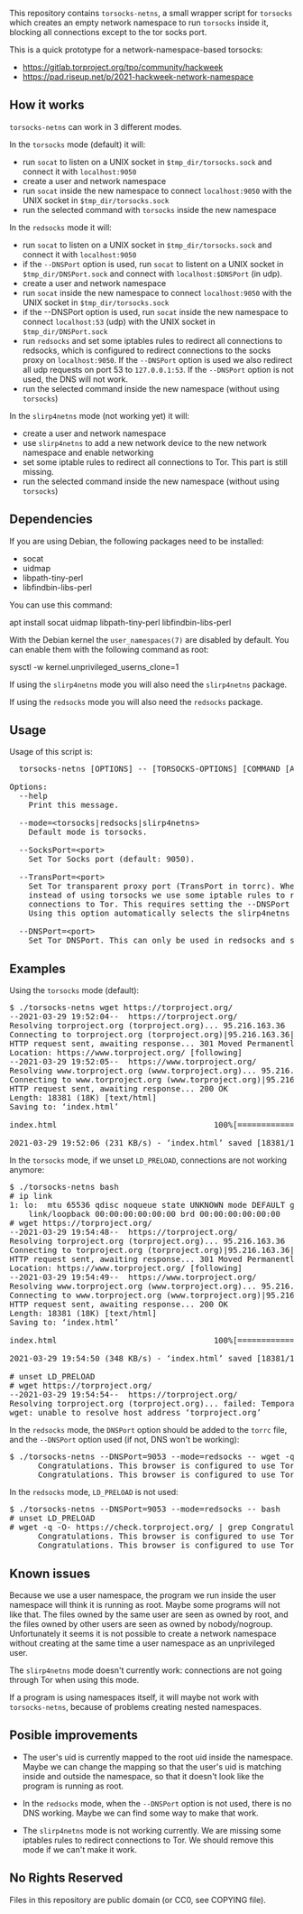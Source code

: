 This repository contains `torsocks-netns`, a small wrapper script for
`torsocks` which creates an empty network namespace to run `torsocks`
inside it, blocking all connections except to the tor socks port.

This is a quick prototype for a network-namespace-based torsocks:
* https://gitlab.torproject.org/tpo/community/hackweek
* https://pad.riseup.net/p/2021-hackweek-network-namespace


How it works
------------

`torsocks-netns` can work in 3 different modes.

In the `torsocks` mode (default) it will:

 * run `socat` to listen on a UNIX socket in `$tmp_dir/torsocks.sock` and
   connect it with `localhost:9050`
 * create a user and network namespace
 * run `socat` inside the new namespace to connect `localhost:9050` with
   the UNIX socket in `$tmp_dir/torsocks.sock`
 * run the selected command with `torsocks` inside the new namespace

In the `redsocks` mode it will:

 * run `socat` to listen on a UNIX socket in `$tmp_dir/torsocks.sock` and
   connect it with `localhost:9050`
 * if the `--DNSPort` option is used, run `socat` to listent on a UNIX
   socket in `$tmp_dir/DNSPort.sock` and connect with `localhost:$DNSPort`
   (in udp).
 * create a user and network namespace
 * run `socat` inside the new namespace to connect `localhost:9050` with
   the UNIX socket in `$tmp_dir/torsocks.sock`
 * if the --DNSPort option is used, run `socat` inside the new namespace
   to connect `localhost:53` (udp) with the UNIX socket in
   `$tmp_dir/DNSPort.sock`
 * run `redsocks` and set some iptables rules to redirect all connections
   to redsocks, which is configured to redirect connections to the socks
   proxy on `localhost:9050`. If the `--DNSPort` option is used we also
   redirect all udp requests on port 53 to `127.0.0.1:53`. If the
   `--DNSPort` option is not used, the DNS will not work.
 * run the selected command inside the new namespace (without using
   `torsocks`)

In the `slirp4netns` mode (not working yet) it will:

 * create a user and network namespace
 * use `slirp4netns` to add a new network device to the new network
   namespace and enable networking
 * set some iptable rules to redirect all connections to Tor. This part
   is still missing.
 * run the selected command inside the new namespace (without using `torsocks`)


Dependencies
------------

If you are using Debian, the following packages need to be installed:
 * socat
 * uidmap
 * libpath-tiny-perl
 * libfindbin-libs-perl

You can use this command:

  apt install socat uidmap libpath-tiny-perl libfindbin-libs-perl

With the Debian kernel the `user_namespaces(7)` are disabled by default.
You can enable them with the following command as root:

  sysctl -w kernel.unprivileged_userns_clone=1

If using the `slirp4netns` mode you will also need the `slirp4netns`
package.

If using the `redsocks` mode you will also need the `redsocks` package.


Usage
-----

Usage of this script is:

<pre>
  torsocks-netns [OPTIONS] -- [TORSOCKS-OPTIONS] [COMMAND [ARG...]]

Options:
  --help
    Print this message.

  --mode=&lt;torsocks|redsocks|slirp4netns&gt;
    Default mode is torsocks.

  --SocksPort=&lt;port&gt;
    Set Tor Socks port (default: 9050).

  --TransPort=&lt;port&gt;
    Set Tor transparent proxy port (TransPort in torrc). When this is set,
    instead of using torsocks we use some iptable rules to redirect all
    connections to Tor. This requires setting the --DNSPort option too.
    Using this option automatically selects the slirp4netns mode.

  --DNSPort=&lt;port&gt;
    Set Tor DNSPort. This can only be used in redsocks and slirp4netns modes.
</pre>


Examples
--------

Using the `torsocks` mode (default):

<pre>
$ ./torsocks-netns wget https://torproject.org/
--2021-03-29 19:52:04--  https://torproject.org/
Resolving torproject.org (torproject.org)... 95.216.163.36
Connecting to torproject.org (torproject.org)|95.216.163.36|:443... connected.
HTTP request sent, awaiting response... 301 Moved Permanently
Location: https://www.torproject.org/ [following]
--2021-03-29 19:52:05--  https://www.torproject.org/
Resolving www.torproject.org (www.torproject.org)... 95.216.163.36
Connecting to www.torproject.org (www.torproject.org)|95.216.163.36|:443... connected.
HTTP request sent, awaiting response... 200 OK
Length: 18381 (18K) [text/html]
Saving to: ‘index.html’

index.html                                 100%[=====================================================================================>]  17.95K  --.-KB/s    in 0.08s   

2021-03-29 19:52:06 (231 KB/s) - ‘index.html’ saved [18381/18381]
</pre>

In the `torsocks` mode, if we unset `LD_PRELOAD`, connections are not working anymore:

<pre>
$ ./torsocks-netns bash
# ip link
1: lo: <LOOPBACK,UP,LOWER_UP> mtu 65536 qdisc noqueue state UNKNOWN mode DEFAULT group default qlen 1000
    link/loopback 00:00:00:00:00:00 brd 00:00:00:00:00:00
# wget https://torproject.org/
--2021-03-29 19:54:48--  https://torproject.org/
Resolving torproject.org (torproject.org)... 95.216.163.36
Connecting to torproject.org (torproject.org)|95.216.163.36|:443... connected.
HTTP request sent, awaiting response... 301 Moved Permanently
Location: https://www.torproject.org/ [following]
--2021-03-29 19:54:49--  https://www.torproject.org/
Resolving www.torproject.org (www.torproject.org)... 95.216.163.36
Connecting to www.torproject.org (www.torproject.org)|95.216.163.36|:443... connected.
HTTP request sent, awaiting response... 200 OK
Length: 18381 (18K) [text/html]
Saving to: ‘index.html’

index.html                                 100%[=====================================================================================>]  17.95K  --.-KB/s    in 0.05s   

2021-03-29 19:54:50 (348 KB/s) - ‘index.html’ saved [18381/18381]

# unset LD_PRELOAD
# wget https://torproject.org/
--2021-03-29 19:54:54--  https://torproject.org/
Resolving torproject.org (torproject.org)... failed: Temporary failure in name resolution.
wget: unable to resolve host address ‘torproject.org’
</pre>

In the `redsocks` mode, the `DNSPort` option should be added to the
`torrc` file, and the `--DNSPort` option used (if not, DNS won't be
working):
<pre>
$ ./torsocks-netns --DNSPort=9053 --mode=redsocks -- wget -q -O- https://check.torproject.org/ | grep Congratulations
      Congratulations. This browser is configured to use Tor.
      Congratulations. This browser is configured to use Tor.
</pre>

In the `redsocks` mode, `LD_PRELOAD` is not used:
<pre>
$ ./torsocks-netns --DNSPort=9053 --mode=redsocks -- bash
# unset LD_PRELOAD
# wget -q -O- https://check.torproject.org/ | grep Congratulations
      Congratulations. This browser is configured to use Tor.
      Congratulations. This browser is configured to use Tor.
</pre>


Known issues
------------

Because we use a user namespace, the program we run inside the user
namespace will think it is running as root. Maybe some programs will
not like that. The files owned by the same user are seen as owned by
root, and the files owned by other users are seen as owned by
nobody/nogroup. Unfortunately it seems it is not possible to create a
network namespace without creating at the same time a user namespace as
an unprivileged user.

The `slirp4netns` mode doesn't currently work: connections are not going
through Tor when using this mode.

If a program is using namespaces itself, it will maybe not work with
`torsocks-netns`, because of problems creating nested namespaces.


Posible improvements
--------------------

* The user's uid is currently mapped to the root uid inside the namespace.
  Maybe we can change the mapping so that the user's uid is matching
  inside and outside the namespace, so that it doesn't look like the
  program is running as root.

* In the `redsocks` mode, when the `--DNSPort` option is not used, there
  is no DNS working. Maybe we can find some way to make that work.

* The `slirp4netns` mode is not working currently. We are missing some
  iptables rules to redirect connections to Tor. We should remove this
  mode if we can't make it work.


No Rights Reserved
------------------

Files in this repository are public domain (or CC0, see COPYING file).
